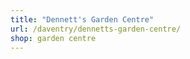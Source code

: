 ```yaml
---
title: "Dennett's Garden Centre"
url: /daventry/dennetts-garden-centre/
shop: garden centre
---
```

